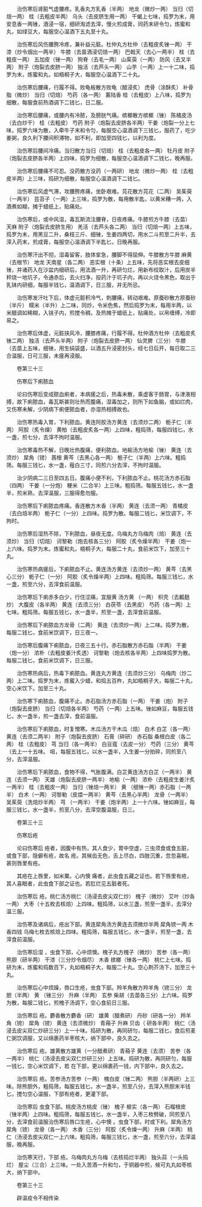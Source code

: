 <!-- { "loadSidebar": true } -->
　　治伤寒后肾脏气虚腰疼。乳香丸方乳香（半两） 地龙（微炒一两） 当归（切焙一两） 桂（去粗皮半两） 乌头（去皮脐生用一两） 干蝎上七味，捣罗为末，用安息香一两锉，酒浸一宿，细研淘滤去滓，慢火煎成膏，同药末研令匀，炼蜜和丸，如绿豆大，每服空心温酒下五丸至十丸。

　　治伤寒后风伤腰胯冷疼，兼补益元脏。杜仲丸方杜仲（去粗皮炙锉一两） 干漆（炒令烟出一两半） 牛膝（去苗酒浸切焙一两） 巴戟天（去心一两半） 桂（去粗皮一两） 五加皮（锉一两） 狗脊（去毛一两） 山茱萸（一两） 防风（去叉半两） 附子（炮裂去皮脐一两） 独活（去芦头一两） 山芋（一两）上一十二味，捣罗为末，炼蜜和丸，如梧桐子大，每服空心温酒下二十丸。

　　治伤寒后腰痛，行履不得。败龟板散方败龟（醋浸炙） 虎骨（涂酥炙） 补骨脂（微炒） 当归（切焙） 芍药（各一两） 薰陆香 桂（去粗皮）上八味，捣罗为细散，每服食前热酒调下二钱匕，日二服。

　　治伤寒后腰痛，或腰内有冷脓，及膀胱气痛。槟榔散方槟榔（锉） 陈橘皮汤（去白炒干） 桂（去粗皮） 芍药 附子（炮裂去皮脐各半两）干姜（炮裂一分上七味，捣罗六味为散，入牵牛子末和令匀，每服空心温酒调下三钱匕，服药了，吃少姜粥，良久利下腰间积滞物，如不利，即加至四钱匕，以利为度。

　　治伤寒后腰间冷痛。当归散方当归（切焙） 桂（去粗皮各一两） 牡丹皮 附子（炮裂去皮脐各半两）上四味，捣罗为细散，每服空心温酒调下二钱匕，晚再服。

　　治伤寒后腰痛不可忍。没药散方没药（一两研） 地龙（微炒一两） 桂（去粗皮半两）上三味，捣研为细散，每服空心温酒调下二钱匕。

　　治伤寒后风虚气滞，攻腰胯疼痛，坐卧艰难。芫花散方芫花（二两） 吴茱萸（一两半） 芸苔子（一两）上三味，捣罗为散，每用散半匙，以黄米糟一两，入酒煮如糊，摊于蜡纸上，贴痛处。

　　治伤寒后，或中风湿，毒瓦斯流注腰脊，日夜疼痛。牛膝煎方牛膝（去苗） 天麻 附子（炮裂去皮脐生用） 羌活（去芦头各二两） 当归（切焙一两）上五味，捣罗为末，用黑豆二升，桑枝三斤、细锉，生姜四两切，用水二斗煎至二升半，去滓入药末，煎成膏，每服空心温酒调下半匙匕，日晚再服。

　　治伤寒汗出不彻，湿毒留客，肢体挛急，腰脚不得屈伸。牛膝散方牛膝 麻黄（去根节） 地龙 天南星（各二两） 恶实根（十条）上五味，先将恶实根去皮细锉，并诸药入在沙盆内细研后，用法酒一升，再研匀烂，用新布绞取汁，后用炭半秤烧一地坑子，令通赤后，去火扫净，投药汁于坑子内，再以火烧令黑色，取出于乳钵内研细，每服半钱匕，温酒调下，日三服，并无所忌。

　　治伤寒发汗吐下后，体虚元脏积冷气，刺腰痛，转动艰难。原蚕砂散方原蚕砂（半斤） 糯米（半升）上二味，同炒，令米色焦，然后捣罗为末，每用半两，以米醋调如稀糊，入铫子内，煎搅令稠，及热摊于蜡纸上，贴痛处，以帛缠缚，冷即易之。

　　治伤寒后体虚，元脏挟风冷，腰膝疼痛，行履不得。杜仲酒方杜仲（去粗皮炙锉二两） 独活（去芦头半两） 附子（炮裂去皮脐一两） 仙灵脾（三分） 牛膝（去苗上五味，细锉，用生绢袋盛，以酒五升浸密封头，经七日后开，每日取二三合温服，日可三服，未瘥再浸服。

　　卷第三十三

　　伤寒后下痢脓血

　　论曰伤寒后变成脓血痢者，本病瘥之后，热毒未散，乘虚客于肠胃，与津液相搏，故下痢脓血，毒瓦斯甚则壮热而腹痛，湿毒加之，则所下如鱼脑，或如烂肉，又伤寒未解，少阴病下痢便脓血者，亦湿热相搏故也。

　　治伤寒热毒入胃，下利脓血。黄连阿胶汤方黄连（去须炒二两） 栀子仁（半两） 阿胶（炙令燥） 黄柏（去粗皮炙各一两）上四味，粗捣筛，每服四钱匕，水一盏，煎七分，去滓不拘时温服。

　　治伤寒毒热不解，日晚壮热腹痛，便利脓血。地榆汤方地榆（锉） 黄连（去须炒） 犀角（镑） 茜根 黄芩（去黑心各一两） 栀子仁（半两）上六味。粗捣筛。每服三钱匕，水一盏，薤白三寸，同煎六分去滓，不拘时温服。

　　治少阴病二三日至四五日。腹痛小便不利，下利脓血不止。桃花汤方赤石脂（四两） 干姜（一分炮） 粳米（二合半）上三味。粗捣筛。每服五钱匕，水一盏半，煎米熟，去滓温服，三服得愈勿服。

　　治伤寒后下痢脓血疼痛。香连散方木香（半两） 黄连（去须一两） 青橘皮（去白焙半两） 栀子仁（一分）上四味。捣罗为散。每服二钱匕，米饮调下，不拘时。

　　治伤寒后湿热不除，下利脓血，昼夜无度。乌梅丸方乌梅肉（焙） 黄连（去须炒） 当归（切焙） 诃黎勒（炮去核各三分） 阿胶（炙令燥半两） 干姜（炮一上六味。捣罗为末。炼蜜和丸，梧桐子大，每服二十丸，食前米饮下，加至三十丸。

　　治伤寒热病瘥后，下痢脓血不止。黄连汤方黄连（去须炒一两） 黄芩（去黑心三分） 栀子仁（一分） 阿胶（炙令燥半两）上四味。粗捣筛。每服三钱匕，水一盏，煎至六分，去滓食前温服。

　　治伤寒后下痢赤多白少，行住涩痛，宜服黄 汤方黄 （一两） 枳壳（去瓤麸炒） 大腹皮（各半两） 黄连（去须三分） 白茯苓（去黑皮） 芍药（各一两）上七味。粗捣筛。每服五钱匕，水一盏半，煎至一盏，去滓食前温服。

　　治伤寒后下痢脓血方龙骨（二两） 黄连（去须炒一两）上二味。捣罗为散，每服二钱匕，食前米饮调下，日三夜一。

　　治伤寒后腹痛下痢脓血，日夜三五十行。赤石脂散方赤石脂（半两） 干姜（炮一分） 浓朴（去粗皮姜汁炙透） 诃黎勒（炮去核各半两）上四味捣罗为散。每服二钱匕，食前米饮调下，日三服。

　　治伤寒热病后，热毒下痢脓血。黄连丸方黄连（去须炒三分） 乌梅肉（炒二两）上二味。捣罗为末，炼蜜入少蜡，和捣五百杵，丸如梧桐子大，每服二十丸，空心米饮下。加至三十丸。

　　治伤寒下痢脓血，腹痛不止。赤石脂汤方赤石脂（一两） 干姜（炮） 附子（炮裂去皮脐） 当归（切焙各半两） 芍药（一两）上五味。锉如麻豆，每服五钱匕，水一盏半，煎一盏去滓，食前温服。

　　治伤寒后下痢脓血，时复憎寒。木瓜汤方干木瓜（焙） 白术 白芷（各一两） 黄连（去须二两半） 附子（炮裂去皮脐） 石膏（碎研） 赤石脂 桑根白皮（各二两） 桂（去粗皮） 芎 当归（各一两半） 白豆蔻（去皮一分） 芍药（三分） 黄芩（去上一十五味。 咀，每服五钱匕，以水一盏半，入生姜一分拍碎，同煎至八分，去滓温服。

　　治伤寒后下痢脓血，食物不得，气胀腹满。白芷黄连汤方白芷（一两半） 黄连（去须一两） 天雄（炮裂去皮脐一两半） 地榆（一两） 浓朴（去粗皮生姜汁炙一两半） 桂（去粗皮一两） 当归（锉焙一两半） 黄 （细锉一两）赤石脂（一两半） 白术（一两） 诃黎勒（皮煨一两半） 黄芩（去黑心半两） 龙骨（一两半） 吴茱萸（洗焙炒半两） 芎 （一两半） 干姜（炮半两）上一十六味。锉如麻豆，每服三钱匕，水一盏半，煎至八分，去滓空腹温服，日三。

　　卷第三十三

　　伤寒后疮

　　论曰伤寒后 疮者，因腹中有热，其人食少，胃中空虚，三虫须食或食五脏，或食下部，隐僻有疮，故名 疮。其候齿无色，舌上尽白，四肢沉重，忽忽喜眠，甚则唇里有疮。

　　其疮在上唇里，如米粟。心内懊 痛者，此虫食五藏之证也。若下唇里有疮，其人喜眠者，此虫食下部之证也。若肛烂见五脏者死。

　　治伤寒后 疮。桃仁汤方桃仁（汤浸去皮尖双仁炒） 槐子（微炒） 艾叶（炒各一两） 大枣（十五枚去核焙）上四味。粗捣筛，以水三盏，煎至一盏半，去滓分温三服。

　　治伤寒及诸病后，疮出下部。黄连犀角汤方黄连去须微炒半两 犀角镑一两 木香四钱 乌梅七枚去核焙上四味。粗捣筛，每服五钱匕，水一盏半，煎至一盏，去滓食前温服。

　　治伤寒后湿 ，虫食下部，心中烦懊。槐子丸方槐子（微炒） 苦参（各一两） 熊胆（研半两） 干漆（三分炒令烟尽） 木香 槟榔（锉各一两） 桃仁上七味。捣研为末，炼蜜和捣数百下，丸如梧桐子大，每服二十丸。空心荆芥汤下，加至三十丸。

　　治伤寒后心中烦躁，唇口生疮，虫食下部。羚羊角散方羚羊角（镑三分） 龙胆（半两） 黄 （锉三分） 升麻（半两） 玄参 柴胡（去苗各三分）上六味。捣罗为散，每服二钱匕，煎槐子汤调下，空心食前日三服。

　　治伤寒后 疮。麝香散方麝香（研） 雄黄（醋煮研） 丹砂（研各一分） 羚羊角（镑） 犀角（镑） 黄连（去须微炒） 青葙子 升麻 贝齿（ 研各半两） 桃仁（汤浸去皮尖双仁炒研三分）上一十味。捣研为散，再同研匀，每服二钱匕，食后煎麦仁粥饮调服，又以绵裹药半枣核大，纳下部中，良久去之。

　　治伤寒后 疮。雄黄散方雄黄（一分醋煮研） 青葙子 黄连（去须） 苦参（各一两半） 桃仁（汤浸去皮尖双仁炒研三分）上五味。捣研为散，再同研匀，每服一钱匕，空心米饮调下，若 在下部，更以绵裹药一钱，内下部中，良久去之。

　　治伤寒后 疮。苦参汤方苦参（一两） 槐白皮（锉二两） 熊胆（半两研）上三味。除熊胆外，粗捣筛，每服五钱匕，水一盏半，煎至八分，去滓入熊胆末半钱匕，搅匀空心温服，下部有疮者，更灌下部。

　　治伤寒后 虫食下部。桃皮汤方桃皮（锉） 槐子 榧实（各一两） 石榴根皮（锉半两）上四味。粗捣筛，每服五钱匕，水一盏半，入枣三枚劈破，同煎至八分，去滓食前温服治伤寒后唇口生疮，心中懊 。虫食下部，时或下利。犀角汤方犀角（镑） 龙骨（各一两） 木香（三分） 阿胶（炙令燥一两） 升麻（半两） 桃仁（汤浸去皮尖双仁一上六味。粗捣筛，每服三钱匕，水一盏，煎至六分，去滓温服，晚再服。

　　治伤寒天行，下部 疮。乌梅肉丸方乌梅（去核捣烂半两） 独头蒜（一头捣烂） 屋尘（三合）上三味。一处入苦酒一升和匀，于铜器中煎，候可丸丸如枣核大，纳下部中。

　　卷第三十三

　　辟温疫令不相传染

